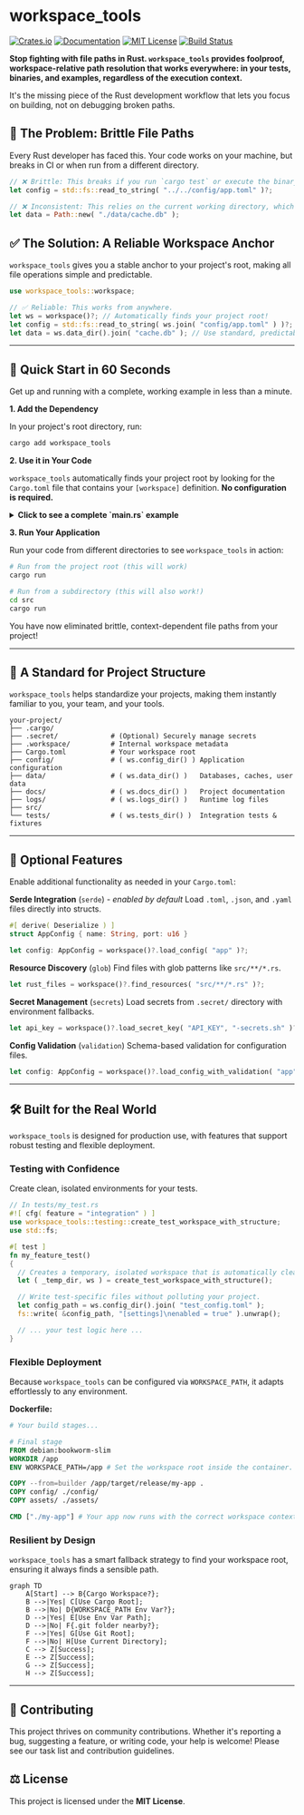 # workspace_tools

[![Crates.io](https://img.shields.io/crates/v/workspace_tools.svg)](https://crates.io/crates/workspace_tools)
[![Documentation](https://docs.rs/workspace_tools/badge.svg)](https://docs.rs/workspace_tools)
[![MIT License](https://img.shields.io/badge/License-MIT-yellow.svg)](https://opensource.org/licenses/MIT)
[![Build Status](https://img.shields.io/badge/tests-passing-brightgreen)](#-testing)

**Stop fighting with file paths in Rust. `workspace_tools` provides foolproof, workspace-relative path resolution that works everywhere: in your tests, binaries, and examples, regardless of the execution context.**

It's the missing piece of the Rust development workflow that lets you focus on building, not on debugging broken paths.

## 🎯 The Problem: Brittle File Paths

Every Rust developer has faced this. Your code works on your machine, but breaks in CI or when run from a different directory.

```rust
// ❌ Brittle: This breaks if you run `cargo test` or execute the binary from a subdirectory.
let config = std::fs::read_to_string( "../../config/app.toml" )?;

// ❌ Inconsistent: This relies on the current working directory, which is unpredictable.
let data = Path::new( "./data/cache.db" );
```

## ✅ The Solution: A Reliable Workspace Anchor

`workspace_tools` gives you a stable anchor to your project's root, making all file operations simple and predictable.

```rust
use workspace_tools::workspace;

// ✅ Reliable: This works from anywhere.
let ws = workspace()?; // Automatically finds your project root!
let config = std::fs::read_to_string( ws.join( "config/app.toml" ) )?;
let data = ws.data_dir().join( "cache.db" ); // Use standard, predictable directories.
```

---

## 🚀 Quick Start in 60 Seconds

Get up and running with a complete, working example in less than a minute.

**1. Add the Dependency**

In your project's root directory, run:
```bash
cargo add workspace_tools
```

**2. Use it in Your Code**

`workspace_tools` automatically finds your project root by looking for the `Cargo.toml` file that contains your `[workspace]` definition. **No configuration is required.**

<details>
<summary><strong>Click to see a complete `main.rs` example</strong></summary>

```rust
use workspace_tools::workspace;
use std::fs;
use std::path::Path;

fn main() -> Result< (), Box< dyn std::error::Error > >
{
  // 1. Get the workspace instance. It just works!
  let ws = workspace()?;
  println!( "✅ Workspace Root Found: {}", ws.root().display() );

  // 2. Create a path to a config file in the standard `/config` directory.
  let config_path = ws.config_dir().join( "app.toml" );
  println!( "⚙️  Attempting to read config from: {}", config_path.display() );

  // 3. Let's create a dummy config file to read.
  // In a real project, this file would already exist.
  setup_dummy_config( &config_path )?;

  // 4. Now, reliably read the file. This works from anywhere!
  let config_content = fs::read_to_string( &config_path )?;
  println!( "\n🎉 Successfully read config file! Content:\n---" );
  println!( "{}", config_content.trim() );
  println!( "---" );

  Ok( () )
}

// Helper function to create a dummy config file for the example.
fn setup_dummy_config( path : &Path ) -> Result< (), std::io::Error >
{
  if let Some( parent ) = path.parent()
  {
    fs::create_dir_all( parent )?;
  }
  fs::write( path, "[server]\nhost = \"127.0.0.1\"\nport = 8080\n" )?;
  Ok( () )
}
```
</details>

**3. Run Your Application**

Run your code from different directories to see `workspace_tools` in action:

```bash
# Run from the project root (this will work)
cargo run

# Run from a subdirectory (this will also work!)
cd src
cargo run
```
You have now eliminated brittle, context-dependent file paths from your project!

---

## 📁 A Standard for Project Structure

`workspace_tools` helps standardize your projects, making them instantly familiar to you, your team, and your tools.

```
your-project/
├── .cargo/
├── .secret/             # (Optional) Securely manage secrets
├── .workspace/          # Internal workspace metadata
├── Cargo.toml           # Your workspace root
├── config/              # ( ws.config_dir() ) Application configuration
├── data/                # ( ws.data_dir() )   Databases, caches, user data
├── docs/                # ( ws.docs_dir() )   Project documentation
├── logs/                # ( ws.logs_dir() )   Runtime log files
├── src/
└── tests/               # ( ws.tests_dir() )  Integration tests & fixtures
```

---

## 🔧 Optional Features

Enable additional functionality as needed in your `Cargo.toml`:

**Serde Integration** (`serde`) - *enabled by default*
Load `.toml`, `.json`, and `.yaml` files directly into structs.

```rust
#[ derive( Deserialize ) ]
struct AppConfig { name: String, port: u16 }

let config: AppConfig = workspace()?.load_config( "app" )?;
```

**Resource Discovery** (`glob`)
Find files with glob patterns like `src/**/*.rs`.

```rust
let rust_files = workspace()?.find_resources( "src/**/*.rs" )?;
```

**Secret Management** (`secrets`)
Load secrets from `.secret/` directory with environment fallbacks.

```rust
let api_key = workspace()?.load_secret_key( "API_KEY", "-secrets.sh" )?;
```

**Config Validation** (`validation`)
Schema-based validation for configuration files.

```rust
let config: AppConfig = workspace()?.load_config_with_validation( "app" )?;
```

---

## 🛠️ Built for the Real World

`workspace_tools` is designed for production use, with features that support robust testing and flexible deployment.

### Testing with Confidence

Create clean, isolated environments for your tests.

```rust
// In tests/my_test.rs
#![ cfg( feature = "integration" ) ]
use workspace_tools::testing::create_test_workspace_with_structure;
use std::fs;

#[ test ]
fn my_feature_test()
{
  // Creates a temporary, isolated workspace that is automatically cleaned up.
  let ( _temp_dir, ws ) = create_test_workspace_with_structure();

  // Write test-specific files without polluting your project.
  let config_path = ws.config_dir().join( "test_config.toml" );
  fs::write( &config_path, "[settings]\nenabled = true" ).unwrap();

  // ... your test logic here ...
}
```

### Flexible Deployment

Because `workspace_tools` can be configured via `WORKSPACE_PATH`, it adapts effortlessly to any environment.

**Dockerfile:**
```dockerfile
# Your build stages...

# Final stage
FROM debian:bookworm-slim
WORKDIR /app
ENV WORKSPACE_PATH=/app # Set the workspace root inside the container.

COPY --from=builder /app/target/release/my-app .
COPY config/ ./config/
COPY assets/ ./assets/

CMD ["./my-app"] # Your app now runs with the correct workspace context.
```

### Resilient by Design

`workspace_tools` has a smart fallback strategy to find your workspace root, ensuring it always finds a sensible path.

```mermaid
graph TD
    A[Start] --> B{Cargo Workspace?};
    B -->|Yes| C[Use Cargo Root];
    B -->|No| D{WORKSPACE_PATH Env Var?};
    D -->|Yes| E[Use Env Var Path];
    D -->|No| F{.git folder nearby?};
    F -->|Yes| G[Use Git Root];
    F -->|No| H[Use Current Directory];
    C --> Z[Success];
    E --> Z[Success];
    G --> Z[Success];
    H --> Z[Success];
```

---


## 🤝 Contributing

This project thrives on community contributions. Whether it's reporting a bug, suggesting a feature, or writing code, your help is welcome! Please see our task list and contribution guidelines.

## ⚖️ License

This project is licensed under the **MIT License**.

